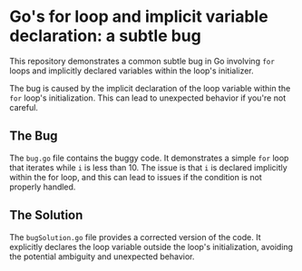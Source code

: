 # Go's for loop and implicit variable declaration: a subtle bug
This repository demonstrates a common subtle bug in Go involving `for` loops and implicitly declared variables within the loop's initializer.

The bug is caused by the implicit declaration of the loop variable within the `for` loop's initialization. This can lead to unexpected behavior if you're not careful.

## The Bug
The `bug.go` file contains the buggy code. It demonstrates a simple `for` loop that iterates while `i` is less than 10. The issue is that `i` is declared implicitly within the for loop, and this can lead to issues if the condition is not properly handled.

## The Solution
The `bugSolution.go` file provides a corrected version of the code. It explicitly declares the loop variable outside the loop's initialization, avoiding the potential ambiguity and unexpected behavior.